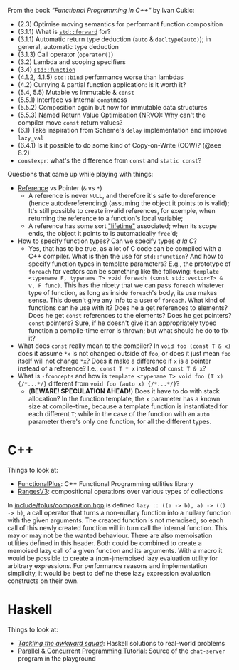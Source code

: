 From the book _"Functional Programming in C++"_ by Ivan Cukic:

 * (2.3) Optimise moving semantics for performant function composition
 * (3.1.1) What is [`std::forward`] for?
 * (3.1.1) Automatic return type deduction (`auto` & `decltype(auto)`); in
   general, automatic type deduction
 * (3.1.3) Call operator (`operator()`)
 * (3.2) Lambda and scoping specifiers
 * (3.4) [`std::function`]
 * (4.1.2, 4.1.5) `std::bind` performance worse than lambdas
 * (4.2) Currying & partial function application: is it worth it?
 * (5.4, 5.5) Mutable vs Immutable & `const`
 * (5.5.1) Interface vs Internal `const`ness
 * (5.5.2) Composition again but now for immutable data structures
 * (5.5.3) Named Return Value Optimisation (NRVO): Why can't the compiler move
   `const` return values?
 * (6.1) Take inspiration from Scheme's `delay` implementation and improve
   `lazy_val`
 * (6.4.1) Is it possible to do some kind of Copy-on-Write (COW)? (@see 8.2)
 * `constexpr`: what's the difference from `const` and `static const`?

Questions that came up while playing with things:

 * [Reference][0] vs Pointer (`&` vs `*`)
     * A reference is never `NULL`, and therefore it's safe to dereference
       (hence autodereferencing) (assuming the object it points to is valid);
       It's still possible to create invalid references, for exemple, when
       returning the reference to a function's local variable;
     * A reference has some sort ["lifetime"][3] associated; when its scope
       ends, the object it points to is automatically `free`'d;
 * How to specify function types? Can we specify types _a la C_?
     * Yes, that has to be true, as a lot of C code can be compiled with a
       C++ compiler. What is then the use for `std::function`? And how to
       specify function types in template parameters? E.g., the prototype of
       `foreach` for vectors can be something like the following:
       `template <typename F, typename T> void foreach (const std::vector<T> & v, F func)`.
       This has the nicety that we can pass `foreach` whatever type of
       function, as long as inside `foreach`'s body, its use makes sense. This
       doesn't give any info to a user of `foreach`. What kind of functions can
       he use with it? Does he a get references to elements? Does he get
       `const` references to the elements? Does he get pointers? `const`
       pointers? Sure, if he doesn't give it an appropriately typed function
       a compile-time error is thrown; but what should he do to fix it?
 * What does `const` really mean to the compiler? In `void foo (const T & x)`
   does it assume `*x` is not changed outside of `foo`, or does it just mean
   `foo` itself will not change `*x`? Does it make a difference if `x` is a
   pointer instead of a reference? I.e., `const T * x` instead of `const T & x`?
 * What is `-fconcepts` and how is `template <typename T> void foo (T x) {/*...*/}`
   different from `void foo (auto x) {/*...*/}`?
     * (**BEWARE! SPECULATION AHEAD!**) Does it have to do with stack
       allocation? In the function template, the `x` parameter has a known size
       at compile-time, because a template function is instantiated for each
       different `T`; while in the case of the function with an `auto`
       parameter there's only one function, for all the different types.

# C++

Things to look at:

 * [FunctionalPlus]: C++ Functional Programming utilities library
 * [RangesV3]: compositional operations over various types of collections

In [include/fplus/composition.hpp][include.fplus.composition.hpp] is defined
`lazy :: ((a -> b), a) -> (() -> b)`, a call operator that turns
a non-nullary function into a nullary function with the given arguments. The
created function is not memoised, so each call of this newly created function
will in turn call the internal function. This may or may not be the wanted
behaviour. There are also memoisation utilities defined in this header. Both
could be combined to create a memoised lazy call of a given function and its
arguments. With a macro it would be possible to create a (non-)memoised lazy
evaluation utility for arbitrary expressions. For performance reasons and
implementation simplicity, it would be best to define these lazy expression
evaluation constructs on their own.

# Haskell

Things to look at:

 * [_Tackling the awkward squad_][simonpj]: Haskell solutions to real-world
   problems
 * [Parallel & Concurrent Programming Tutorial][parcon_tuto]: Source of the
   `chat-server` program in the playground

[include.fplus.composition.hpp]: https://github.com/Dobiasd/FunctionalPlus/blob/master/include/fplus/composition.hpp
[FunctionalPlus]: https://github.com/Dobiasd/FunctionalPlus
[RangesV3]: https://github.com/ericniebler/range-v3
[parcon_tuto]: https://github.com/simonmar/par-tutorial
[simonpj]: https://www.microsoft.com/en-us/research/publication/tackling-awkward-squad-monadic-inputoutput-concurrency-exceptions-foreign-language-calls-haskell

[`std::forward`]: https://en.cppreference.com/w/cpp/utility/forward
[`std::function`]: https://en.cppreference.com/w/cpp/utility/functional/function

[0]: https://en.cppreference.com/w/cpp/language/reference
[3]: https://en.cppreference.com/w/cpp/language/lifetime
